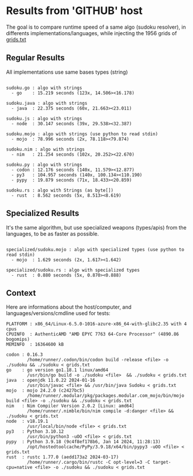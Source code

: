 # Results from 'GITHUB' host

The goal is to compare runtime speed of a same algo (sudoku resolver), in differents implementations/languages, while injecting the 1956 grids of [grids.txt](grids.txt)

## Regular Results

All implementations use same bases types (string)

```

sudoku.go : algo with strings
  - go    : 15.219 seconds (123x, 14.506><16.178)

sudoku.java : algo with strings
  - java  : 22.375 seconds (60x, 21.663><23.011)

sudoku.js : algo with strings
  - node  : 30.147 seconds (39x, 29.538><32.387)

sudoku.mojo : algo with strings (use python to read stdin)
  - mojo  : 78.996 seconds (2x, 78.118><79.874)

sudoku.nim : algo with strings
  - nim   : 21.254 seconds (102x, 20.252><22.670)

sudoku.py : algo with strings
  - codon : 12.176 seconds (140x, 11.579><12.877)
  - py3   : 104.957 seconds (140x, 100.134><110.190)
  - pypy  : 19.879 seconds (71x, 18.433><20.859)

sudoku.rs : algo with Strings (as byte[])
  - rust  : 8.562 seconds (5x, 8.513><8.619)

```

## Specialized Results

It's the same algorithm, but use specialized weapons (types/apis) from the languages, to be as faster as possible.

```

specialized/sudoku.mojo : algo with specialized types (use python to read stdin)
  - mojo  : 1.629 seconds (2x, 1.617><1.642)

specialized/sudoku.rs : algo with specialized types
  - rust  : 0.880 seconds (5x, 0.870><0.888)

```
## Context

Here are informations about the host/computer, and languages/versions/cmdline used for tests:
```
PLATFORM : x86_64/Linux-6.5.0-1016-azure-x86_64-with-glibc2.35 with 4 cpus
CPUINFO  : AuthenticAMD "AMD EPYC 7763 64-Core Processor" (4890.86 bogomips)
MEMINFO  : 16364600 kB

codon : 0.16.3
        /home/runner/.codon/bin/codon build -release <file> -o ./sudoku && ./sudoku < grids.txt
go    : go version go1.18.1 linux/amd64
        /usr/bin/go build -o ./sudoku <file>  && ./sudoku < grids.txt
java  : openjdk 11.0.22 2024-01-16
        /usr/bin/javac <file> && /usr/bin/java Sudoku < grids.txt
mojo  : mojo 24.2.0 (c2427bc5)
        /home/runner/.modular/pkg/packages.modular.com_mojo/bin/mojo build <file> -o ./sudoku && ./sudoku < grids.txt
nim   : Nim Compiler Version 2.0.2 [Linux: amd64]
        /home/runner/.nimble/bin/nim compile -d:danger <file> && ./sudoku < grids.txt
node  : v18.19.1
        /usr/local/bin/node <file> < grids.txt
py3   : Python 3.10.12
        /usr/bin/python3 -uOO <file> < grids.txt
pypy  : Python 3.9.18 (9c4f8ef178b6, Jan 14 2024, 11:28:13)
        /opt/hostedtoolcache/PyPy/3.9.18/x64/bin/pypy3 -uOO <file> < grids.txt
rust  : rustc 1.77.0 (aedd173a2 2024-03-17)
        /home/runner/.cargo/bin/rustc -C opt-level=3 -C target-cpu=native <file> -o ./sudoku && ./sudoku < grids.txt

```


